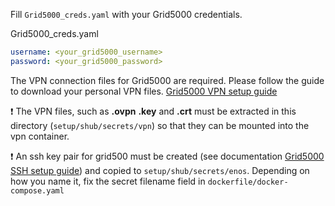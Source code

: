 Fill `Grid5000_creds.yaml` with your Grid5000 credentials.

Grid5000_creds.yaml

```yaml
username: <your_grid5000_username>
password: <your_grid5000_password>
```

The VPN connection files for Grid5000 are required. Please follow the guide to download your personal VPN files.
[Grid5000 VPN setup guide](https://www.grid5000.fr/w/VPN)

:exclamation: The VPN files, such as **.ovpn** **.key** and **.crt** must be extracted in this
directory (`setup/shub/secrets/vpn`) so that they can be mounted into the vpn container.

:exclamation: An ssh key pair for grid500 must be created (see
documentation [Grid5000 SSH setup guide](https://www.grid5000.fr/w/SSH#Generating_keys_for_use_with_Grid'5000)) and
copied to `setup/shub/secrets/enos`.
Depending on how you name it, fix the secret filename field in `dockerfile/docker-compose.yaml`
